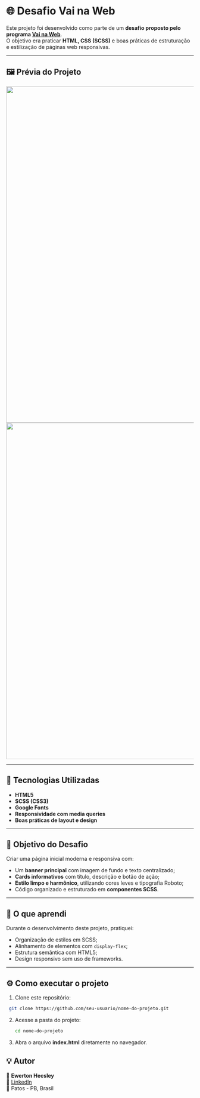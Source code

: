 # 🌐 Desafio Vai na Web

Este projeto foi desenvolvido como parte de um **desafio proposto pelo programa [Vai na Web](https://vainaweb.com.br/)**.  
O objetivo era praticar **HTML, CSS (SCSS)** e boas práticas de estruturação e estilização de páginas web responsivas.

---

## 🖼️ Prévia do Projeto

<div align="center">
  <img width="1873" height="901" alt="image" src="https://github.com/user-attachments/assets/1d1317f6-ca42-4064-93ec-6df2b00765a1" />
</div>

<div align="center">
 <img width="1873" height="901" alt="image" src="https://github.com/user-attachments/assets/b943fdf1-6069-46d2-8a62-99d0efaa2831" />
</div>

---

## 🚀 Tecnologias Utilizadas

- **HTML5**
- **SCSS (CSS3)**
- **Google Fonts**
- **Responsividade com media queries**
- **Boas práticas de layout e design**

---

## 🎯 Objetivo do Desafio

Criar uma página inicial moderna e responsiva com:
- Um **banner principal** com imagem de fundo e texto centralizado;
- **Cards informativos** com título, descrição e botão de ação;
- **Estilo limpo e harmônico**, utilizando cores leves e tipografia Roboto;
- Código organizado e estruturado em **componentes SCSS**.

---

## 🧠 O que aprendi

Durante o desenvolvimento deste projeto, pratiquei:
- Organização de estilos em SCSS;
- Alinhamento de elementos com `display-flex`;
- Estrutura semântica com HTML5;
- Design responsivo sem uso de frameworks.

---

## ⚙️ Como executar o projeto

1. Clone este repositório:
  ```bash
   git clone https://github.com/seu-usuario/nome-do-projeto.git
  ```
2. Acesse a pasta do projeto:
     ```bash
     cd nome-do-projeto
     ```
3. Abra o arquivo **index.html** diretamente no navegador.


## 💡 Autor

👤 **Ewerton Hecsley**  
💼 [LinkedIn](https://www.linkedin.com/in/ewerton-hecsley)  
📍 Patos - PB, Brasil 

